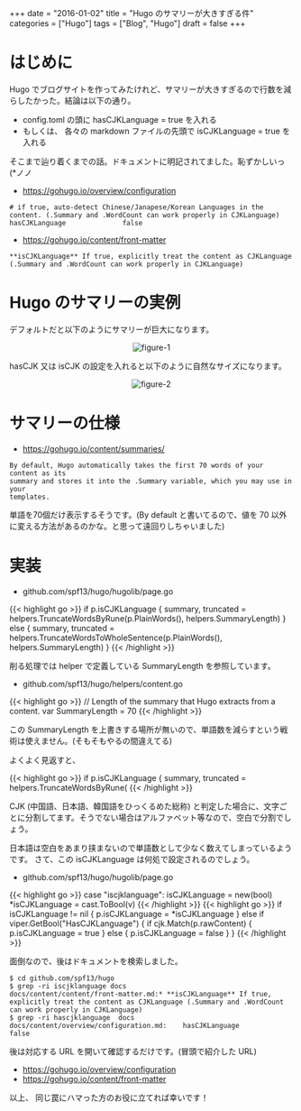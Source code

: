 +++
date = "2016-01-02"
title = "Hugo のサマリーが大きすぎる件"
categories = ["Hugo"]
tags = ["Blog", "Hugo"]
draft = false
+++

# はじめに

Hugo でブログサイトを作ってみたけれど、サマリーが大きすぎるので行数を減らしたかった。結論は以下の通り。

 * config.toml の頭に hasCJKLanguage = true を入れる
 * もしくは、 各々の markdown ファイルの先頭で isCJKLanguage = true を入れる

そこまで辿り着くまでの話。ドキュメントに明記されてました。恥ずかしいっ (*ノノ

 * https://gohugo.io/overview/configuration

```
# if true, auto-detect Chinese/Janapese/Korean Languages in the content. (.Summary and .WordCount can work properly in CJKLanguage)
hasCJKLanguage              false
```

 * https://gohugo.io/content/front-matter

```
**isCJKLanguage** If true, explicitly treat the content as CJKLanguage (.Summary and .WordCount can work properly in CJKLanguage)
```

# Hugo のサマリーの実例

デフォルトだと以下のようにサマリーが巨大になります。
<center> <img src="/2016/01/02/ss1_h.png" title="figure-1" > </center>

hasCJK 又は isCJK の設定を入れると以下のように自然なサイズになります。

<center> <img src="/2016/01/02/ss2_h.png" title="figure-2"/> </center>

# サマリーの仕様

 * https://gohugo.io/content/summaries/

```
By default, Hugo automatically takes the first 70 words of your content as its
summary and stores it into the .Summary variable, which you may use in your
templates.
```
単語を70個だけ表示するそうです。(By default と書いてるので、値を 70 以外に変える方法があるのかな。と思って遠回りしちゃいました)

# 実装

 * github.com/spf13/hugo/hugolib/page.go

{{< highlight go >}}
if p.isCJKLanguage {
	summary, truncated = helpers.TruncateWordsByRune(p.PlainWords(), helpers.SummaryLength)
} else {
	summary, truncated = helpers.TruncateWordsToWholeSentence(p.PlainWords(), helpers.SummaryLength)
}
{{< /highlight >}}

削る処理では helper で定義している SummaryLength を参照しています。

 * github.com/spf13/hugo/helpers/content.go

{{< highlight go >}}
// Length of the summary that Hugo extracts from a content.
var SummaryLength = 70
{{< /highlight >}}

この SummaryLength を上書きする場所が無いので、単語数を減らすという戦術は使えません。(そもそもやるの間違えてる)

よくよく見返すと、

{{< highlight go >}}
if p.isCJKLanguage {
	summary, truncated = helpers.TruncateWordsByRune(
{{< /highlight >}}

CJK (中国語、日本語、韓国語をひっくるめた総称) と判定した場合に、文字ごとに分割してます。そうでない場合はアルファベット等なので、空白で分割でしょう。

日本語は空白をあまり挟まないので単語数として少なく数えてしまっているようです。
さて、この isCJKLanguage は何処で設定されるのでしょう。

 * github.com/spf13/hugo/hugolib/page.go

{{< highlight go >}}
case "iscjklanguage":
	isCJKLanguage = new(bool)
	*isCJKLanguage = cast.ToBool(v)
{{< /highlight >}}
{{< highlight go >}}
if isCJKLanguage != nil {
	p.isCJKLanguage = *isCJKLanguage
} else if viper.GetBool("HasCJKLanguage") {
	if cjk.Match(p.rawContent) {
		p.isCJKLanguage = true
	} else {
		p.isCJKLanguage = false
	}
}
{{< /highlight >}}


面倒なので、後はドキュメントを検索しました。

```
$ cd github.com/spf13/hugo
$ grep -ri iscjklanguage docs
docs/content/content/front-matter.md:* **isCJKLanguage** If true, explicitly treat the content as CJKLanguage (.Summary and .WordCount can work properly in CJKLanguage)
$ grep -ri hascjklanguage  docs
docs/content/overview/configuration.md:    hasCJKLanguage              false
```

後は対応する URL を開いて確認するだけです。(冒頭で紹介した URL)

 * https://gohugo.io/overview/configuration
 * https://gohugo.io/content/front-matter

以上、 同じ罠にハマった方のお役に立てれば幸いです！
